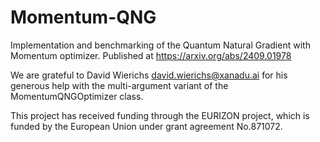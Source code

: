 # Momentum-QNG
Implementation and benchmarking of the Quantum Natural Gradient with Momentum optimizer. Published at https://arxiv.org/abs/2409.01978

We are grateful to David Wierichs david.wierichs@xanadu.ai for his generous help with the multi-argument variant of the MomentumQNGOptimizer class.

This project has received funding through the EURIZON project, which is funded by the European Union
under grant agreement No.871072.
